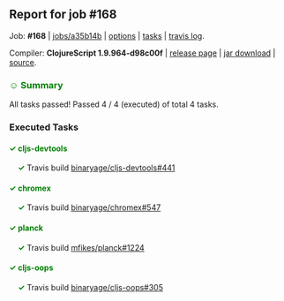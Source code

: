 ## Report for job #168

Job: **#168** | [jobs/a35b14b](https://github.com/cljs-oss/canary/commit/a35b14bca9bf52a49fb8327d56e2e7a8044d908a) | [options](options.edn) | [tasks](tasks.edn) | [travis log](https://travis-ci.org/cljs-oss/canary/builds/312817146).

Compiler: **ClojureScript 1.9.964-d98c00f** | [release page](https://github.com/cljs-oss/canary/releases/tag/r1.9.964-d98c00f) | [jar download](https://github.com/cljs-oss/canary/releases/download/r1.9.964-d98c00f/clojurescript-1.9.964-d98c00f.jar) | [source](https://github.com/clojure/clojurescript/commit/d98c00ff4607b80d78787f7044346bd24b8fd6b5).

### <b style='color:green'>☺ Summary</b>

All tasks passed! Passed 4 / 4 (executed) of total 4 tasks.

### Executed Tasks

#### <b style='color:green'>&#x2713; cljs-devtools</b>
&nbsp;&nbsp;&nbsp;&nbsp;<b style='color:green'>&#x2713;</b> Travis build [binaryage/cljs-devtools#441](https://travis-ci.org/binaryage/cljs-devtools/builds/312818477)<br>

#### <b style='color:green'>&#x2713; chromex</b>
&nbsp;&nbsp;&nbsp;&nbsp;<b style='color:green'>&#x2713;</b> Travis build [binaryage/chromex#547](https://travis-ci.org/binaryage/chromex/builds/312818481)<br>

#### <b style='color:green'>&#x2713; planck</b>
&nbsp;&nbsp;&nbsp;&nbsp;<b style='color:green'>&#x2713;</b> Travis build [mfikes/planck#1224](https://travis-ci.org/mfikes/planck/builds/312818470)<br>

#### <b style='color:green'>&#x2713; cljs-oops</b>
&nbsp;&nbsp;&nbsp;&nbsp;<b style='color:green'>&#x2713;</b> Travis build [binaryage/cljs-oops#305](https://travis-ci.org/binaryage/cljs-oops/builds/312818479)<br>